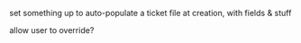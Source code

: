 set something up to auto-populate a ticket file at creation, with fields & stuff

allow user to override?
